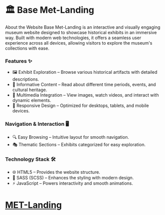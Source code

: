 # 🏛️ Base Met-Landing
About the Website
Base Met-Landing is an interactive and visually engaging museum website designed to showcase historical exhibits in an immersive way. Built with modern web technologies, it offers a seamless user experience across all devices, allowing visitors to explore the museum's collections with ease.

### Features ✨
- 🖼️ Exhibit Exploration – Browse various historical artifacts with detailed descriptions.
- 📖 Informative Content – Read about different time periods, events, and cultural heritage.
- 🎥 Multimedia Integration – View images, watch videos, and interact with dynamic elements.
- 📱 Responsive Design – Optimized for desktops, tablets, and mobile devices.

### Navigation & Interaction 🖥️
- 🔍 Easy Browsing – Intuitive layout for smooth navigation.
- 🎭 Thematic Sections – Exhibits categorized for easy exploration.

### Technology Stack 🛠️
- 🌐 HTML5 – Provides the website structure.
- 🎨 SASS (SCSS) – Enhances the styling with modern design.
- ⚡ JavaScript – Powers interactivity and smooth animations.

# [MET-Landing]( https://vovan4ik1.github.io/Met-Landing/)
